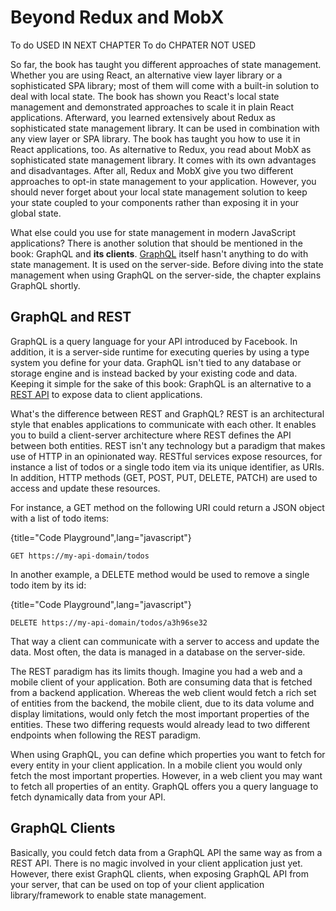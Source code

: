 # Beyond Redux and MobX

To do USED IN NEXT CHAPTER
To do CHPATER NOT USED

So far, the book has taught you different approaches of state management. Whether you are using React, an alternative view layer library or a sophisticated SPA library; most of them will come with a built-in solution to deal with local state. The book has shown you React's local state management and demonstrated approaches to scale it in plain React applications. Afterward, you learned extensively about Redux as sophisticated state management library. It can be used in combination with any view layer or SPA library. The book has taught you how to use it in React applications, too. As alternative to Redux, you  read about MobX as sophisticated state management library. It comes with its own advantages and disadvantages. After all, Redux and MobX give you two different approaches to opt-in state management to your application. However, you should never forget about your local state management solution to keep your state coupled to your components rather than exposing it in your global state.

What else could you use for state management in modern JavaScript applications? There is another solution that should be mentioned in the book: GraphQL and **its clients**. [GraphQL](http://graphql.org/) itself hasn't anything to do with state management. It is used on the server-side. Before diving into the state management when using GraphQL on the server-side, the chapter explains GraphQL shortly.

## GraphQL and REST

GraphQL is a query language for your API introduced by Facebook. In addition, it is a server-side runtime for executing queries by using a type system you define for your data. GraphQL isn't tied to any database or storage engine and is instead backed by your existing code and data. Keeping it simple for the sake of this book: GraphQL is an alternative to a [REST API](https://www.robinwieruch.de/what-is-an-api-javascript/) to expose data to client applications.

What's the difference between REST and GraphQL? REST is an architectural style that enables applications to communicate with each other. It enables you to build a client-server architecture where REST defines the API between both entities. REST isn't any technology but a paradigm that makes use of HTTP in an opinionated way. RESTful services expose resources, for instance a list of todos or a single todo item via its unique identifier, as URIs. In addition, HTTP methods (GET, POST, PUT, DELETE, PATCH) are used to access and update these resources.

For instance, a GET method on the following URI could return a JSON object with a list of todo items:

{title="Code Playground",lang="javascript"}
~~~~~~~~
GET https://my-api-domain/todos
~~~~~~~~

In another example, a DELETE method would be used to remove a single todo item by its id:

{title="Code Playground",lang="javascript"}
~~~~~~~~
DELETE https://my-api-domain/todos/a3h96se32
~~~~~~~~

That way a client can communicate with a server to access and update the data. Most often, the data is managed in a database on the server-side.

The REST paradigm has its limits though. Imagine you had a web and a mobile client of your application. Both are consuming data that is fetched from a backend application. Whereas the web client would fetch a rich set of entities from the backend, the mobile client, due to its data volume and display limitations, would only fetch the most important properties of the entities. These two differing requests would already lead to two different endpoints when following the REST paradigm.

When using GraphQL, you can define which properties you want to fetch for every entity in your client application. In a mobile client you would only fetch the most important properties. However, in a web client you may want to fetch all properties of an entity. GraphQL offers you a query language to fetch dynamically data from your API.

## GraphQL Clients

Basically, you could fetch data from a GraphQL API the same way as from a REST API. There is no magic involved in your client application just yet. However, there exist GraphQL clients, when exposing GraphQL API from your server, that can be used on top of your client application library/framework to enable state management.
